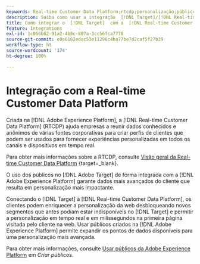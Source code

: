 ```yaml
---
keywords: Real-time Customer Data Platform;rtcdp;personalização;públicos aep;públicos adobe experience platform
description: Saiba como usar a integração  [!DNL Target]/[!DNL Real-time Customer Data Platform]  (RTCDP) para fornecer dados mais avançados do cliente e personalização mais impactante.
title: Como integrar o  [!DNL Target]  com a  [!DNL Real-time Customer Data Platform]?
feature: Integrations
exl-id: 1c066b62-91a2-4b8c-807a-3cc56fca7778
source-git-commit: e0a6162edac53e11296c4ba77be7d2caf5f27b39
workflow-type: ht
source-wordcount: '174'
ht-degree: 100%

---
```


# Integração com a Real-time Customer Data Platform

Criada na [!DNL Adobe Experience Platform], a [!DNL Real-time Customer Data Platform] (RTCDP) ajuda empresas a reunir dados conhecidos e anônimos de várias fontes corporativas para criar perfis de clientes que podem ser usados para fornecer experiências personalizadas em todos os canais e dispositivos em tempo real.

Para obter mais informações sobre a RTCDP, consulte [Visão geral da Real-time Customer Data Platform](https://experienceleague.adobe.com/docs/experience-platform/rtcdp/overview.html?lang=pt-BR) {target=_blank}.

O uso dos públicos no [!DNL Adobe Target] de forma integrada com a [!DNL Adobe Experience Platform] garante dados mais avançados do cliente que resulta em personalização mais impactante.

Conectando o [!DNL Target] à [!DNL Real-time Customer Data Platform], os clientes podem enriquecer a personalização da web desbloqueando novos segmentos que antes podiam estar indisponíveis no [!DNL Target] e permitir a personalização em tempo real e em milissegundos na primeira página visitada pelo cliente na web. Usar públicos criados na [!DNL Adobe Experience Platform] permite expandir os pontos de dados disponíveis para uma personalização mais avançada.

Para obter mais informações, consulte [Usar públicos da Adobe Experience Platform](/help/main/c-target/c-audiences/audiences.md#aep) em *Criar públicos*.
